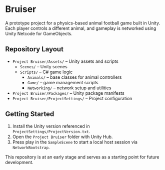 # Bruiser

A prototype project for a physics-based animal football game built in Unity. Each
player controls a different animal, and gameplay is networked using Unity
Netcode for GameObjects.

## Repository Layout

- `Project Bruiser/Assets/` – Unity assets and scripts
  - `Scenes/` – Unity scenes
  - `Scripts/` – C# game logic
    - `Animals/` – base classes for animal controllers
    - `Game/` – game management scripts
    - `Networking/` – network setup and utilities
- `Project Bruiser/Packages/` – Unity package manifests
- `Project Bruiser/ProjectSettings/` – Project configuration

## Getting Started

1. Install the Unity version referenced in `ProjectSettings/ProjectVersion.txt`.
2. Open the `Project Bruiser` folder with Unity Hub.
3. Press play in the `SampleScene` to start a local host session via
   `NetworkBootstrap`.

This repository is at an early stage and serves as a starting point for future
development.
